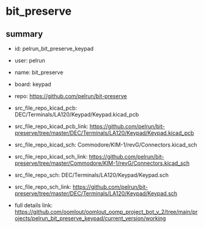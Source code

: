 # bit_preserve
 
## summary 
* id: pelrun_bit_preserve_keypad
* user: pelrun
* name: bit_preserve
* board: keypad
* repo: https://github.com/pelrun/bit-preserve
* src_file_repo_kicad_pcb: DEC/Terminals/LA120/Keypad/Keypad.kicad_pcb
* src_file_repo_kicad_pcb_link: https://github.com/pelrun/bit-preserve/tree/master/DEC/Terminals/LA120/Keypad/Keypad.kicad_pcb
* src_file_repo_kicad_sch: Commodore/KIM-1/revG/Connectors.kicad_sch
* src_file_repo_kicad_sch_link: https://github.com/pelrun/bit-preserve/tree/master/Commodore/KIM-1/revG/Connectors.kicad_sch

* src_file_repo_sch: DEC/Terminals/LA120/Keypad/Keypad.sch
* src_file_repo_sch_link: https://github.com/pelrun/bit-preserve/tree/master/DEC/Terminals/LA120/Keypad/Keypad.sch
* full details link: https://github.com/oomlout/oomlout_oomp_project_bot_v_2/tree/main/projects/pelrun_bit_preserve_keypad/current_version/working  







